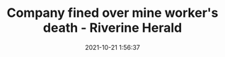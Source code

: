 ---
"title": "Company fined over mine worker's death - Riverine Herald"
"date": "2021-10-21 1:56:37"
"feed_name": "GOOGLENEWSMINING"
"feed_website": "https://news.google.com/search?q=mining%2Bincident&hl=en-US&gl=US&ceid=US:en"
"feed_rss": "https://news.google.com/rss/search?q=mining%2Bincident&hl=en-US&gl=US&ceid=US:en"
"link": "https://www.riverineherald.com.au/national/2021/10/21/5477508/company-fined-over-mine-workers-death"
"source": "{'href': 'https://www.riverineherald.com.au', 'title': 'Riverine Herald'}"
"file": "_posts/2021-1-1-2b3d68546c7f626d92b1bd7363bb2dafb0a96af3.md"
"accident": "1"
"drilling": "0"
"represented_by": "0"
"dead": "0"
"injured": "0"
"arrested": "0"
"place": "unknown place"
"where": "unknown site"
"causes": "unknown"
"place_uri": "unknown place"
---